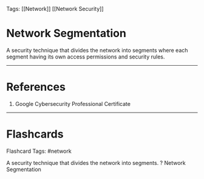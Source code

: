 Tags: [[Network]] [[Network Security]]
# Network Segmentation

A security technique that divides the network into segments where each segment having its own access permissions and security rules.

---
# References

1. Google Cybersecurity Professional Certificate

---
# Flashcards

Flashcard Tags: #network 

A security technique that divides the network into segments.
?
Network Segmentation
<!--SR:!2024-05-05,1,230-->
